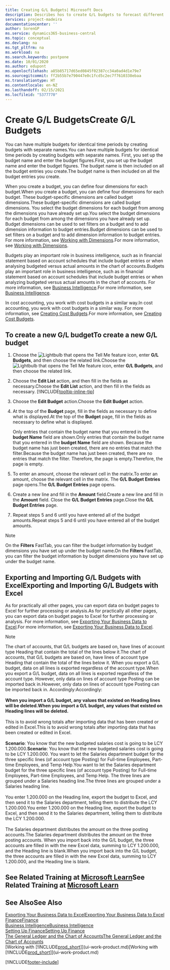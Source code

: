 ```yaml
---
title: Creating G/L Budgets| Microsoft Docs
description: Describes hos to create G/L budgets to forecast different financial activities and assign dimensions for business intelligence purposes.
services: project-madeira
documentationcenter: ''
author: SorenGP
ms.service: dynamics365-business-central
ms.topic: conceptual
ms.devlang: na
ms.tgt_pltfrm: na
ms.workload: na
ms.search.keywords: postpone
ms.date: 10/01/2020
ms.author: edupont
ms.openlocfilehash: a85b85717d65ed0845f02387cc34a0ad4d1e79e7
ms.sourcegitcommit: ff2b55b7e790447e0c1fcd5c2ec7f7610338ebaa
ms.translationtype: HT
ms.contentlocale: en-NZ
ms.lasthandoff: 02/15/2021
ms.locfileid: "5377770"
---
```

# <a name="create-gl-budgets"></a><span data-ttu-id="f4549-103">Create G/L Budgets</span><span class="sxs-lookup"><span data-stu-id="f4549-103">Create G/L Budgets</span></span>
<span data-ttu-id="f4549-104">You can have multiple budgets for identical time periods by creating budgets with separate names.</span><span class="sxs-lookup"><span data-stu-id="f4549-104">You can have multiple budgets for identical time periods by creating budgets with separate names.</span></span> <span data-ttu-id="f4549-105">First, you set up the budget name and enter the budget figures.</span><span class="sxs-lookup"><span data-stu-id="f4549-105">First, you set up the budget name and enter the budget figures.</span></span> <span data-ttu-id="f4549-106">The budget name is then included on all the budget entries you create.</span><span class="sxs-lookup"><span data-stu-id="f4549-106">The budget name is then included on all the budget entries you create.</span></span>  

<span data-ttu-id="f4549-107">When you create a budget, you can define four dimensions for each budget.</span><span class="sxs-lookup"><span data-stu-id="f4549-107">When you create a budget, you can define four dimensions for each budget.</span></span> <span data-ttu-id="f4549-108">These budget-specific dimensions are called budget dimensions.</span><span class="sxs-lookup"><span data-stu-id="f4549-108">These budget-specific dimensions are called budget dimensions.</span></span> <span data-ttu-id="f4549-109">You select the budget dimensions for each budget from among the dimensions you have already set up.</span><span class="sxs-lookup"><span data-stu-id="f4549-109">You select the budget dimensions for each budget from among the dimensions you have already set up.</span></span> <span data-ttu-id="f4549-110">Budget dimensions can be used to set filters on a budget and to add dimension information to budget entries.</span><span class="sxs-lookup"><span data-stu-id="f4549-110">Budget dimensions can be used to set filters on a budget and to add dimension information to budget entries.</span></span> <span data-ttu-id="f4549-111">For more information, see [Working with Dimensions](finance-dimensions.md).</span><span class="sxs-lookup"><span data-stu-id="f4549-111">For more information, see [Working with Dimensions](finance-dimensions.md).</span></span>

<span data-ttu-id="f4549-112">Budgets play an important role in business intelligence, such as in financial statement based on account schedules that include budget entries or when analysing budgeted versus actual amounts in the chart of accounts.</span><span class="sxs-lookup"><span data-stu-id="f4549-112">Budgets play an important role in business intelligence, such as in financial statement based on account schedules that include budget entries or when analyzing budgeted versus actual amounts in the chart of accounts.</span></span> <span data-ttu-id="f4549-113">For more information, see [Business Intelligence](bi.md).</span><span class="sxs-lookup"><span data-stu-id="f4549-113">For more information, see [Business Intelligence](bi.md).</span></span>

<span data-ttu-id="f4549-114">In cost accounting, you work with cost budgets in a similar way.</span><span class="sxs-lookup"><span data-stu-id="f4549-114">In cost accounting, you work with cost budgets in a similar way.</span></span> <span data-ttu-id="f4549-115">For more information, see [Creating Cost Budgets](finance-create-cost-budgets.md).</span><span class="sxs-lookup"><span data-stu-id="f4549-115">For more information, see [Creating Cost Budgets](finance-create-cost-budgets.md).</span></span>    

## <a name="to-create-a-new-gl-budget"></a><span data-ttu-id="f4549-116">To create a new G/L budget</span><span class="sxs-lookup"><span data-stu-id="f4549-116">To create a new G/L budget</span></span>  
1. <span data-ttu-id="f4549-117">Choose the ![Lightbulb that opens the Tell Me feature](media/ui-search/search_small.png "Tell me what you want to do") icon, enter **G/L Budgets**, and then choose the related link.</span><span class="sxs-lookup"><span data-stu-id="f4549-117">Choose the ![Lightbulb that opens the Tell Me feature](media/ui-search/search_small.png "Tell me what you want to do") icon, enter **G/L Budgets**, and then choose the related link.</span></span>  
2. <span data-ttu-id="f4549-118">Choose the **Edit List** action, and then fill in the fields as necessary.</span><span class="sxs-lookup"><span data-stu-id="f4549-118">Choose the **Edit List** action, and then fill in the fields as necessary.</span></span> [!INCLUDE[tooltip-inline-tip](includes/tooltip-inline-tip_md.md)]  
3. <span data-ttu-id="f4549-119">Choose the **Edit Budget** action.</span><span class="sxs-lookup"><span data-stu-id="f4549-119">Choose the **Edit Budget** action.</span></span>
4. <span data-ttu-id="f4549-120">At the top of the **Budget** page, fill in the fields as necessary to define what is displayed.</span><span class="sxs-lookup"><span data-stu-id="f4549-120">At the top of the **Budget** page, fill in the fields as necessary to define what is displayed.</span></span>  

    <span data-ttu-id="f4549-121">Only entries that contain the budget name that you entered in the **budget Name** field are shown.</span><span class="sxs-lookup"><span data-stu-id="f4549-121">Only entries that contain the budget name that you entered in the **budget Name** field are shown.</span></span> <span data-ttu-id="f4549-122">Because the budget name has just been created, there are no entries that match the filter.</span><span class="sxs-lookup"><span data-stu-id="f4549-122">Because the budget name has just been created, there are no entries that match the filter.</span></span> <span data-ttu-id="f4549-123">Therefore, the page is empty.</span><span class="sxs-lookup"><span data-stu-id="f4549-123">Therefore, the page is empty.</span></span>  
5. <span data-ttu-id="f4549-124">To enter an amount, choose the relevant cell in the matrix.</span><span class="sxs-lookup"><span data-stu-id="f4549-124">To enter an amount, choose the relevant cell in the matrix.</span></span> <span data-ttu-id="f4549-125">The **G/L Budget Entries** page opens.</span><span class="sxs-lookup"><span data-stu-id="f4549-125">The **G/L Budget Entries** page opens.</span></span>  
6. <span data-ttu-id="f4549-126">Create a new line and fill in the **Amount** field.</span><span class="sxs-lookup"><span data-stu-id="f4549-126">Create a new line and fill in the **Amount** field.</span></span> <span data-ttu-id="f4549-127">Close the **G/L Budget Entries** page.</span><span class="sxs-lookup"><span data-stu-id="f4549-127">Close the **G/L Budget Entries** page.</span></span>  
7. <span data-ttu-id="f4549-128">Repeat steps 5 and 6 until you have entered all of the budget amounts.</span><span class="sxs-lookup"><span data-stu-id="f4549-128">Repeat steps 5 and 6 until you have entered all of the budget amounts.</span></span>  

> [!NOTE]  
>  <span data-ttu-id="f4549-129">On the **Filters** FastTab, you can filter the budget information by budget dimensions you have set up under the budget name.</span><span class="sxs-lookup"><span data-stu-id="f4549-129">On the **Filters** FastTab, you can filter the budget information by budget dimensions you have set up under the budget name.</span></span>

## <a name="exporting-and-importing-gl-budgets-with-excel"></a><span data-ttu-id="f4549-130">Exporting and Importing G/L Budgets with Excel</span><span class="sxs-lookup"><span data-stu-id="f4549-130">Exporting and Importing G/L Budgets with Excel</span></span>
<span data-ttu-id="f4549-131">As for practically all other pages, you can export data on budget pages to Excel for further processing or analysis.</span><span class="sxs-lookup"><span data-stu-id="f4549-131">As for practically all other pages, you can export data on budget pages to Excel for further processing or analysis.</span></span> <span data-ttu-id="f4549-132">For more information, see [Exporting Your Business Data to Excel](about-export-data.md).</span><span class="sxs-lookup"><span data-stu-id="f4549-132">For more information, see [Exporting Your Business Data to Excel](about-export-data.md).</span></span>

> [!NOTE]
> <span data-ttu-id="f4549-133">The chart of accounts, that G/L budgets are based on, have lines of account type Heading that contain the total of the lines below it.</span><span class="sxs-lookup"><span data-stu-id="f4549-133">The chart of accounts, that G/L budgets are based on, have lines of account type Heading that contain the total of the lines below it.</span></span> <span data-ttu-id="f4549-134">When you export a G/L budget, data on all lines is exported regardless of the account type.</span><span class="sxs-lookup"><span data-stu-id="f4549-134">When you export a G/L budget, data on all lines is exported regardless of the account type.</span></span> <span data-ttu-id="f4549-135">However, only data on lines of account type Posting can be imported back in.</span><span class="sxs-lookup"><span data-stu-id="f4549-135">However, only data on lines of account type Posting can be imported back in.</span></span> <span data-ttu-id="f4549-136">Accordingly:</span><span class="sxs-lookup"><span data-stu-id="f4549-136">Accordingly:</span></span> <br /><br /> <span data-ttu-id="f4549-137">**When you import a G/L budget, any values that existed on Heading lines will be deleted.**</span><span class="sxs-lookup"><span data-stu-id="f4549-137">**When you import a G/L budget, any values that existed on Heading lines will be deleted.**</span></span> <br /><br /> <span data-ttu-id="f4549-138">This is to avoid wrong totals after importing data that has been created or edited in Excel.</span><span class="sxs-lookup"><span data-stu-id="f4549-138">This is to avoid wrong totals after importing data that has been created or edited in Excel.</span></span><br /><br /> <span data-ttu-id="f4549-139">**Scenario**: You know that the new budgeted salaries cost is going to be LCY 1.200.000.</span><span class="sxs-lookup"><span data-stu-id="f4549-139">**Scenario**: You know that the new budgeted salaries cost is going to be LCY 1.200.000.</span></span> <span data-ttu-id="f4549-140">You want to let the Salaries department budget for the three specific lines (of account type Posting) for Full-time Employees, Part-time Employees, and Temp Help.</span><span class="sxs-lookup"><span data-stu-id="f4549-140">You want to let the Salaries department budget for the three specific lines (of account type Posting) for Full-time Employees, Part-time Employees, and Temp Help.</span></span> <span data-ttu-id="f4549-141">The three lines are grouped under a Salaries heading line.</span><span class="sxs-lookup"><span data-stu-id="f4549-141">The three lines are grouped under a Salaries heading line.</span></span><br /><br /><span data-ttu-id="f4549-142">You enter 1.200.000 on the Heading line, export the budget to Excel, and then send it to the Salaries department, telling them to distribute the LCY 1.200.000.</span><span class="sxs-lookup"><span data-stu-id="f4549-142">You enter 1.200.000 on the Heading line, export the budget to Excel, and then send it to the Salaries department, telling them to distribute the LCY 1.200.000.</span></span><br /><br /> <span data-ttu-id="f4549-143">The Salaries department distributes the amount on the three posting accounts.</span><span class="sxs-lookup"><span data-stu-id="f4549-143">The Salaries department distributes the amount on the three posting accounts.</span></span> <span data-ttu-id="f4549-144">When you import back into the G/L budget, the three accounts are filled in with the new Excel data, summing to LCY 1.200.000, and the Heading line is blank.</span><span class="sxs-lookup"><span data-stu-id="f4549-144">When you import back into the G/L budget, the three accounts are filled in with the new Excel data, summing to LCY 1.200.000, and the Heading line is blank.</span></span>

## <a name="see-related-training-at-microsoft-learn"></a><span data-ttu-id="f4549-145">See Related Training at [Microsoft Learn](/learn/modules/budgets-exchange-rates-dynamics-365-business-central/index)</span><span class="sxs-lookup"><span data-stu-id="f4549-145">See Related Training at [Microsoft Learn](/learn/modules/budgets-exchange-rates-dynamics-365-business-central/index)</span></span>

## <a name="see-also"></a><span data-ttu-id="f4549-146">See Also</span><span class="sxs-lookup"><span data-stu-id="f4549-146">See Also</span></span>
[<span data-ttu-id="f4549-147">Exporting Your Business Data to Excel</span><span class="sxs-lookup"><span data-stu-id="f4549-147">Exporting Your Business Data to Excel</span></span>](about-export-data.md)  
[<span data-ttu-id="f4549-148">Finance</span><span class="sxs-lookup"><span data-stu-id="f4549-148">Finance</span></span>](finance.md)  
[<span data-ttu-id="f4549-149">Business Intelligence</span><span class="sxs-lookup"><span data-stu-id="f4549-149">Business Intelligence</span></span>](bi.md)  
[<span data-ttu-id="f4549-150">Setting Up Finance</span><span class="sxs-lookup"><span data-stu-id="f4549-150">Setting Up Finance</span></span>](finance-setup-finance.md)  
[<span data-ttu-id="f4549-151">The General Ledger and the Chart of Accounts</span><span class="sxs-lookup"><span data-stu-id="f4549-151">The General Ledger and the Chart of Accounts</span></span>](finance-general-ledger.md)  
<span data-ttu-id="f4549-152">[Working with [!INCLUDE[prod_short](includes/prod_short.md)]](ui-work-product.md)</span><span class="sxs-lookup"><span data-stu-id="f4549-152">[Working with [!INCLUDE[prod_short](includes/prod_short.md)]](ui-work-product.md)</span></span>  


[!INCLUDE[footer-include](includes/footer-banner.md)]